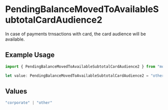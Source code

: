 # PendingBalanceMovedToAvailableSubtotalCardAudience2

In case of payments trnsactions with card, the card audience will be available.

## Example Usage

```typescript
import { PendingBalanceMovedToAvailableSubtotalCardAudience2 } from "mollie-api-typescript/models/operations";

let value: PendingBalanceMovedToAvailableSubtotalCardAudience2 = "other";
```

## Values

```typescript
"corporate" | "other"
```